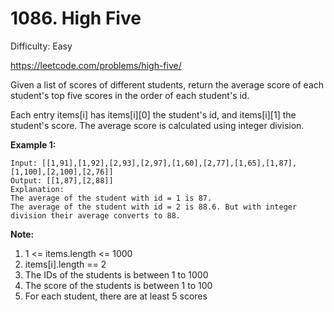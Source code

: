 # 1086. High Five

Difficulty: Easy

https://leetcode.com/problems/high-five/

Given a list of scores of different students, return the average score of each student's top five scores in the order of each student's id.

Each entry items[i] has items[i][0] the student's id, and items[i][1] the student's score.  The average score is calculated using integer division.

**Example 1:**
```
Input: [[1,91],[1,92],[2,93],[2,97],[1,60],[2,77],[1,65],[1,87],[1,100],[2,100],[2,76]]
Output: [[1,87],[2,88]]
Explanation: 
The average of the student with id = 1 is 87.
The average of the student with id = 2 is 88.6. But with integer division their average converts to 88.
```

**Note:**

1. 1 <= items.length <= 1000
2. items[i].length == 2
3. The IDs of the students is between 1 to 1000
4. The score of the students is between 1 to 100
5. For each student, there are at least 5 scores
